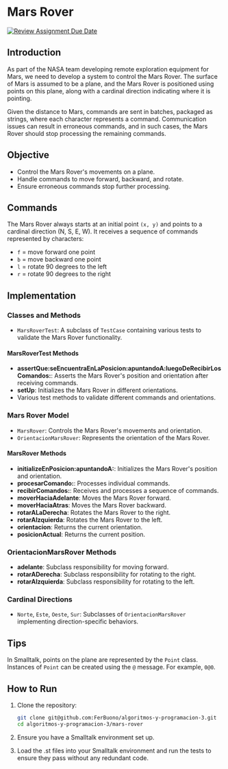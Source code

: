 # Mars Rover

[![Review Assignment Due Date](https://classroom.github.com/assets/deadline-readme-button-24ddc0f5d75046c5622901739e7c5dd533143b0c8e959d652212380cedb1ea36.svg)](https://classroom.github.com/a/p1IUhq17)

## Introduction

As part of the NASA team developing remote exploration equipment for Mars, we need to develop a system to control the Mars Rover. The surface of Mars is assumed to be a plane, and the Mars Rover is positioned using points on this plane, along with a cardinal direction indicating where it is pointing.

Given the distance to Mars, commands are sent in batches, packaged as strings, where each character represents a command. Communication issues can result in erroneous commands, and in such cases, the Mars Rover should stop processing the remaining commands.

## Objective

- Control the Mars Rover's movements on a plane.
- Handle commands to move forward, backward, and rotate.
- Ensure erroneous commands stop further processing.

## Commands

The Mars Rover always starts at an initial point `(x, y)` and points to a cardinal direction (N, S, E, W). It receives a sequence of commands represented by characters:

- `f` = move forward one point
- `b` = move backward one point
- `l` = rotate 90 degrees to the left
- `r` = rotate 90 degrees to the right

## Implementation

### Classes and Methods

- `MarsRoverTest`: A subclass of `TestCase` containing various tests to validate the Mars Rover functionality.

#### MarsRoverTest Methods

- **assertQue:seEncuentraEnLaPosicion:apuntandoA:luegoDeRecibirLosComandos:**: Asserts the Mars Rover's position and orientation after receiving commands.
- **setUp**: Initializes the Mars Rover in different orientations.
- Various test methods to validate different commands and orientations.

### Mars Rover Model

- `MarsRover`: Controls the Mars Rover's movements and orientation.
- `OrientacionMarsRover`: Represents the orientation of the Mars Rover.

#### MarsRover Methods

- **initializeEnPosicion:apuntandoA:**: Initializes the Mars Rover's position and orientation.
- **procesarComando:**: Processes individual commands.
- **recibirComandos:**: Receives and processes a sequence of commands.
- **moverHaciaAdelante**: Moves the Mars Rover forward.
- **moverHaciaAtras**: Moves the Mars Rover backward.
- **rotarALaDerecha**: Rotates the Mars Rover to the right.
- **rotarAIzquierda**: Rotates the Mars Rover to the left.
- **orientacion**: Returns the current orientation.
- **posicionActual**: Returns the current position.

### OrientacionMarsRover Methods

- **adelante**: Subclass responsibility for moving forward.
- **rotarADerecha**: Subclass responsibility for rotating to the right.
- **rotarAIzquierda**: Subclass responsibility for rotating to the left.

### Cardinal Directions

- `Norte`, `Este`, `Oeste`, `Sur`: Subclasses of `OrientacionMarsRover` implementing direction-specific behaviors.

## Tips

In Smalltalk, points on the plane are represented by the `Point` class. Instances of `Point` can be created using the `@` message. For example, `0@0`.

## How to Run

1. Clone the repository:
   ```sh
   git clone git@github.com:FerBuono/algoritmos-y-programacion-3.git
   cd algoritmos-y-programacion-3/mars-rover
   ```
2. Ensure you have a Smalltalk environment set up.

3. Load the .st files into your Smalltalk environment and run the tests to ensure they pass without any redundant code.